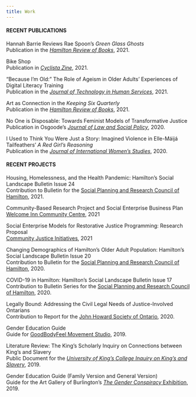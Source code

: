 ```yaml
---
title: Work
---
```


#### RECENT PUBLICATIONS

Hannah Barrie Reviews Rae Spoon’s _Green Glass Ghosts_<br/>
Publication in the _[Hamilton Review of Books](http://hamiltonreviewofbooks.com/blog/2021/11/30/hannah-barrie-reviews-rae-spoons-green-glass-ghosts)_, 2021.

Bike Shop<br/>
Publication in _[Cyclista Zine](https://www.cyclistazine.com/shop/p/emodiy-disruption-cyclista-zine-issue-5)_, 2021.

“Because I’m Old:” The Role of Ageism in Older Adults’ Experiences of Digital Literacy Training<br/>
Publication in the _[Journal of Technology in Human Services](https://www.tandfonline.com/doi/full/10.1080/15228835.2021.1962477)_, 2021.

Art as Connection in the _Keeping Six Quarterly_<br/>
Publication in the _[Hamilton Review of Books](http://hamiltonreviewofbooks.com/blog/2021/05/19/art-as-connection-in-the-keeping-six-quarterly)_, 2021.

No One is Disposable: Towards Feminist Models of Transformative Justice<br/>
Publication in Osgoode’s _[Journal of Law and Social Policy](https://digitalcommons.osgoode.yorku.ca/jlsp/vol33/iss1/4/)_, 2020.

I Used to Think You Were Just a Story: Imagined Violence in Elle-Máijá Tailfeathers’ _A Red Girl’s Reasoning_<br/>
Publication in the _[Journal of International Women’s Studies](https://vc.bridgew.edu/jiws/vol21/iss7/9/)_, 2020.

#### RECENT PROJECTS

Housing, Homelessness, and the Health Pandemic: Hamilton’s Social Landscape Bulletin Issue 24<br/>
Contribution to Bulletin for the [Social Planning and Research Council of Hamilton](https://www.sprc.hamilton.on.ca/2016/09/hamilton-social-landscape/), 2021.

Community-Based Research Project and Social Enterprise Business Plan<br/>
[Welcome Inn Community Centre](https://welcomeinn.ca/new-horizons-update-reopening-with-a-cafe/), 2021

Social Enterprise Models for Restorative Justice Programming: Research Proposal<br/>
[Community Justice Initiatives](https://cjiwr.com/), 2021

Changing Demographics of Hamilton’s Older Adult Population: Hamilton’s Social Landscape Bulletin Issue 20<br/>
Contribution to Bulletin for the [Social Planning and Research Council of Hamilton](https://www.sprc.hamilton.on.ca/wp-content/uploads/2020/11/SPRC-Hamilton-Social-Landscape-Older-Adults-November-2020.pdf), 2020.

COVID-19 in Hamilton: Hamilton’s Social Landscape Bulletin Issue 17<br/>
Contribution to Bulletin Series for the [Social Planning and Research Council of Hamilton](https://www.sprc.hamilton.on.ca/2016/09/hamilton-social-landscape/), 2020.

Legally Bound: Addressing the Civil Legal Needs of Justice-Involved Ontarians<br/>
Contribution to Report for the [John Howard Society of Ontario](https://johnhoward.on.ca/wp-content/uploads/2020/07/Legally-Bound-The-Civil-Legal-Needs-of-Justice-Involved-Populations.pdf), 2020.

Gender Education Guide<br/>
Guide for [GoodBodyFeel Movement Studio](https://www.goodbodyfeel.com/shop/gender-education-guide), 2019.

Literature Review: The King’s Scholarly Inquiry on Connections between King’s and Slavery<br/>
Public Document for the _[University of King’s College Inquiry on King’s and Slavery](https://ukings.ca/administration/public-documents/slavery-scholarly-inquiry/academic-research/)_, 2019.

Gender Education Guide (Family Version and General Version)<br/>
Guide for the Art Gallery of Burlington’s [_The Gender Conspiracy_ Exhibition](https://agb.life/visit/exhibitions/the-gender-conspiracy), 2019.
